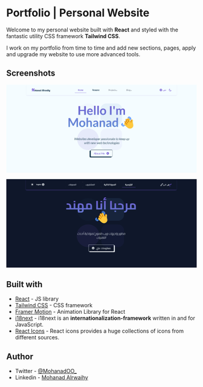 # Portfolio | Personal Website

Welcome to my personal website built with **React** and styled with the fantastic utility CSS framework **Tailwind CSS**.

I work on my portfolio from time to time and add new sections, pages, apply and upgrade my website to use more advanced tools.

## Screenshots

![Portfolio Light English](./public/preview/portfolio-light-en.png)

![Portfolio Dark Arabic](./public/preview/portfolio-dark-ar.png)

## Built with

- [React](https://reactjs.org/) - JS library
- [Tailwind CSS](https://tailwindcss.com/) - CSS framework
- [Framer Motion](https://www.framer.com/motion/) - Animation Library for React
- [i18next](https://www.i18next.com/) - i18next is an **internationalization-framework** written in and for JavaScript.
- [React Icons](https://react-icons.github.io/react-icons/) - React icons provides a huge collections of icons from different sources.

## Author

- Twitter - [@MohanadOO_](https://twitter.com/MohanadOO_)
- Linkedin - [Mohanad Alrwaihy](https://www.linkedin.com/in/mohanad-alrwahiy-176aa719b/)